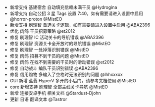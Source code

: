 - 新增支持 基建宿舍 自动填充信赖未满干员 @Hydrogina
- 新增支持 自动公招 3 星 Tags 设置 7:40，如有需要请进入设置中启用 @horror-proton @MistEO
- 新增支持 刷理智 备选关卡逻辑，如有需要请进入设置中启用 @ABA2396
- 优化 肉鸽 干员招募策略 @et2012
- 修复 刷理智 IC 活动关卡的导航错误 @ABA2396
- 修复 刷理智 资源关卡全开放时的导航错误 @MistEO
- 修复 刷理智 一处掉落识别错误 @MistEO
- 修复 肉鸽 招募不到干员的问题 @MistEO
- 修复 肉鸽 在找不到需要的干员时的滑动错误 @et2012
- 修复 自动战斗 编队干员识别错误 @ABA2396
- 修复 信用购物 多输入了空格时无法识别的问题 @lhhxxxxx
- GUI 新增 蓝叠 HyperV 多开的小后门，请参考文档使用 @MistEO
- core 新增支持 刷理智 全部主线关卡导航 @MistEO
- 新增 连接安卓手机 相关文档 @Stardust-Djohn
- 更新 日语 翻译文本 @Tastror
